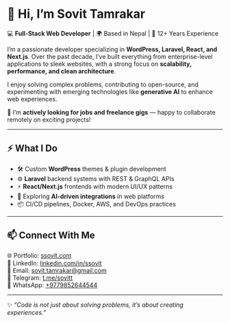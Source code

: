 # 👋 Hi, I’m Sovit Tamrakar  

💻 **Full-Stack Web Developer** | 🌍 Based in Nepal | 🚀 12+ Years Experience  

I’m a passionate developer specializing in **WordPress, Laravel, React, and Next.js**. Over the past decade, I’ve built everything from enterprise-level applications to sleek websites, with a strong focus on **scalability, performance, and clean architecture**.  

I enjoy solving complex problems, contributing to open-source, and experimenting with emerging technologies like **generative AI** to enhance web experiences.  

💼 I’m **actively looking for jobs and freelance gigs** — happy to collaborate remotely on exciting projects!  

---

## ⚡️ What I Do  
- 🛠️ Custom **WordPress** themes & plugin development  
- ⚙️ **Laravel** backend systems with REST & GraphQL APIs  
- ⚡ **React/Next.js** frontends with modern UI/UX patterns  
- 🤖 Exploring **AI-driven integrations** in web platforms  
- 📦 CI/CD pipelines, Docker, AWS, and DevOps practices  

---

## 📫 Connect With Me  
🌐 Portfolio: [ssovit.com](https://ssovit.com)  
💼 LinkedIn: [linkedin.com/in/ssovit](https://linkedin.com/in/ssovit)  
📧 Email: [sovit.tamrakar@gmail.com](mailto:sovit.tamrakar@gmail.com)  
💬 Telegram: [t.me/sovitt](https://t.me/sovitt)  
📱 WhatsApp: [+9779852644544](https://wa.me/9779852644544)  

---

✨ *“Code is not just about solving problems, it’s about creating experiences.”*  
